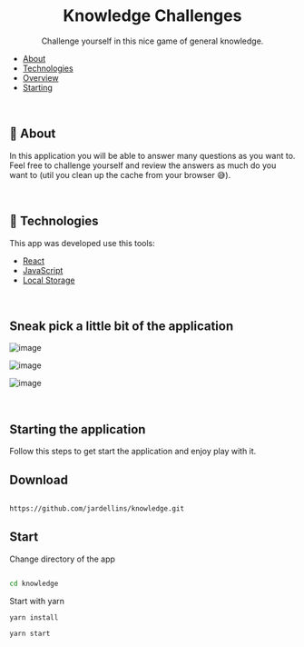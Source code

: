 <h1 align="center">
    Knowledge Challenges
</h1>
<p align="center">Challenge yourself in this nice game of general knowledge.</p>


- <a href="#sobre">About</a> 
- <a href="#tecnologias">Technologies</a>
- <a href="#overview">Overview</a>
- <a href="#iniciando">Starting</a>


<br/>
<a id="sobre"></a>

## :scroll: About

In this application you will be able to answer many questions as you want to. Feel free to challenge yourself and review the answers as much do you want to (util you clean up the cache from your browser :sweat_smile:). 

<br/>
<a id="tecnologias"></a>

## :wrench: Technologies

This app was developed use this tools:

- [React](https://pt-br.reactjs.org/)
- [JavaScript](https://developer.mozilla.org/pt-BR/docs/Web/JavaScript)
- [Local Storage](https://developer.mozilla.org/pt-BR/docs/Web/API/Window/localStorage)

<br/>
<a id="overview"></a>

## Sneak pick a little bit of the application

<p align="center" >
    
![image](https://user-images.githubusercontent.com/44972197/135179551-17644e0c-c5d5-4b4b-ab4a-6a11d39afe47.png)


![image](https://user-images.githubusercontent.com/44972197/135179618-e032b5a0-989a-4d86-84e9-58325edea973.png)

![image](https://user-images.githubusercontent.com/44972197/135179670-76927f78-1843-4483-ba65-aa4728d627ac.png)
    
<br/>
<a id="iniciando"></a>

## Starting the application

Follow this steps to get start the application and enjoy play with it.

## Download

```sh

https://github.com/jardellins/knowledge.git

```

## Start

Change directory of the app

```sh

cd knowledge

```
Start with yarn

```sh
yarn install

yarn start
```
